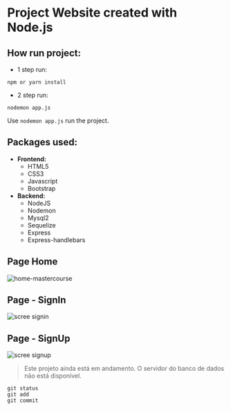 # Project Website created with Node.js

## How run project:
- 1 step run: 
```
npm or yarn install
```
- 2 step run: 
```
nodemon app.js
```

Use `nodemon app.js` run the project.

## Packages used:
- **Frontend:**
  - HTML5
  - CSS3
  - Javascript
  - Bootstrap
- **Backend:**
  - NodeJS
  - Nodemon
  - Mysql2
  - Sequelize
  - Express
  - Express-handlebars


## Page Home
![home-mastercourse](https://user-images.githubusercontent.com/67030481/236507772-0b649e1c-b56a-4067-9bf1-c1fe6b83fdb4.png)

## Page - SignIn
![scree signin](https://user-images.githubusercontent.com/67030481/236531849-453c955f-5e64-45b4-a3d9-9466257e0676.png)

## Page - SignUp
![scree signup](https://user-images.githubusercontent.com/67030481/236533108-c913d009-de49-4063-9cac-974c83f51be6.png)

> Este projeto ainda está em andamento. O servidor do banco de dados não está disponível.


```
git status
git add
git commit
```
